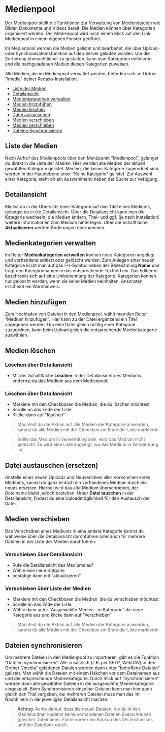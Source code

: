 # Medienpool
Der Medienpool stellt die Funktionen zur Verwaltung von Mediendateien wie Bilder, Dokumente und Videos bereit. Die Medien können über Kategorien organisiert werden. Der Medienpool wird nach einem Klick auf den Link Medienpool in einem eigenen Fenster geöffnet.

Im Medienpool werden die Medien gelistet und bearbeitet, die über Upload- oder Synchronisationsfunktion auf den Server geladen wurden.
Um die Sortierung übersichtlicher zu gestalten, kann man Kategorien definieren und die hochgeladenen Medien diesen Kategorien zuweisen. 

Alle Medien, die im Medienpool verwaltet werden, befinden sich im Ordner “/media” deiner Redaxo-Installation.

- [Liste der Medien](#liste)
- [Detailansicht](#detail)
- [Medienkategorien verwalten](#kategorien)
- [Medien hinzufühen](#upload)
- [Medien löschen](#loeschen)
- [Datei austauschen](#tausch)
- [Medien verschieben](#schieben)
- [Medien verschieben](#schieben)
- [Dateien Synchronisieren](#sync)

<a name="liste"></a>
## Liste der Medien
Nach Aufruf des Medienpools über den Menüpunkt “Medienpool”, gelangst du direkt in die Liste der Medien. Hier werden alle Medien der aktuell gewählten Kategorie gelistet. Medien, die keiner Kategorie zugeordnet sind, werden in der Hauptebene unter “Keine Kategorie” gelistet. Zur Auswahl einer Kategorie, steht dir ein Auswahlmenü neben der Suche zur Vefügung. 

<a name="detail"></a>
## Detailansicht

Klickst du in der Übersicht einer Kategorie auf den Titel eines Mediums, gelangst du in die Detailansicht.
Über die Detailansicht kann man die Kategorie wechseln, die Medien ändern, Titel- und ggf. (je nach Installation) weitere Informationen zum Medium hinterlegen. Über die Schaltfläche **Aktualisieren** werden Änderungen übernommen.

<a name="kategorien"></a>
## Medienkategorien verwalten

Im Reiter **Medienkategorien verwalten** können neue Kategorien angelegt und vorhandene editiert oder gelöscht werden. Zum Anlegen einer neuen Kategorie klickt man auf das (+)-Symbol neben der Bezeichnung **Name** und trägt den Kategorienamen in das entsprechende Textfeld ein. Das Editieren beschränkt sich auf eine Umbenennung der Kategorie. Kategorien können nur gelöscht werden, wenn sie keine Medien beinhalten. Ansonsten erscheint ein Warnhinweis. 

<a name="upload"></a>
## Medien hinzufügen

Zum Hochladen von Dateien in den Medienpool, wählt man den Reiter “Medium hinzufügen”. Hier kann zu der Datei ergänzend ein Titel angegeben werden. Um eine Datei gleich richtig einer Kategorie zuzuordnen, kann beim Upload gleich die entsprechende Medienkategorie auswählen.

<a name="loeschen"></a>
## Medien löschen

### Löschen über Detailansicht
- Mit der Schaltfläche **Löschen** in der Detailansicht des Mediums entfernst du das Medium aus dem Medienpool. 

### Löschen über Detailansicht
- Markiere mit den Checkboxen die Medien, die du löschen möchtest 
- Scrolle an das Ende der Liste
- Klicke dann auf “löschen”

> Möchtest du die Aktion auf alle Medien der Kategorie anwenden, kannst du alle Medien mit der Checkbox am Ende der Liste markieren. 

> Sollte das Medium in Verwendung sein, wird das Medium nicht gelöscht. Es wird eine Liste angzeigt, wo das Medium in Verwendung ist. 

<a name="tausch"></a>
## Datei austauschen (ersetzen)

Anstelle eines neuen Uploads und Neuverlinken aller Vorkommen eines Mediums, kannst du ganz einfach ein vorhandenes Medium durch ein neues ersetzen. Hierbei wird das alte Medium überschrieben, der Dateiname bleibt jedoch bestehen. Unter **Datei tauschen** in der Detailansicht, findest du eine Uploadmöglichkeit für den Austausch der Datei. 

<a name="schieben"></a>
## Medien verschieben
Das Verscheiben eines Mediums in eine andere Kategorie kannst du wahlweise über die Detailansicht durchführen oder auch für mehrere Dateien in der Liste der Medien durchführen. 

### Verschieben über Detailansicht
- Rufe die Detailansicht des Mediums auf
- Wähle eine neue Katgorie
- bestätige dann mit “aktualisieren”

### Verschieben über Liste der Medien
- Markiere mit den Checkboxen die Medien, die du verschieben möchtest 
- Scrolle an das Ende der Liste
- Wähle dann unter “Ausgewählte Medien - in Kategorie” die neue Kategorie aus und klicke dann auf “verschieben”

 > Möchtest du die Aktion auf alle Medien der Kategorie anwenden, kannst du alle Medien mit der Checkbox am Ende der Liste markieren.

<a name="sync"></a>
## Dateien synchronisieren

Um mehrere Dateien in den Medienpool zu importieren, gibt es die Funktion “Dateien synchronisieren”. Alle zusätzlich (z.B. per SFTP, WebDAV) in den Ordner “/media” geladenen Dateien werden dann unter “betroffene Dateien” gelistet. Man wählt die Dateien mit einem Häkchen vor dem Dateinamen aus und die entsprechende Medienkategorie. Durch Klick auf “Synchronisieren” werden dann alle gewählten Dateien in die ausgewählte Medienkategorie eingespielt. Beim Synchronisieren einzelner Dateien kann man hier auch gleich den Titel vergeben, bei mehreren Dateien muss man das im Nachhinein in der jeweiligen Detailansicht machen.

> **Achtug**: Achte darauf, dass die neuen Dateien, die du in den Medienordner kopierst keine vorhandenen Dateien überschreiben (gleicher Dateiname). Führe vorher ein Backup des Verzeichnisses und der Datebank durch.  
